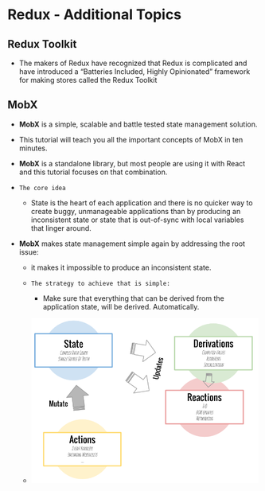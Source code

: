 # Redux - Additional Topics

## Redux Toolkit
  - The makers of Redux have recognized that Redux is complicated and have introduced a “Batteries Included, Highly Opinionated” framework for making stores called the Redux Toolkit

## MobX
  - **MobX** is a simple, scalable and battle tested state management solution. 
  - This tutorial will teach you all the important concepts of MobX in ten minutes. 
  - **MobX** is a standalone library, but most people are using it with React and this tutorial focuses on that combination.

  - `The core idea`
    - State is the heart of each application and there is no quicker way to create buggy, unmanageable applications than by producing an inconsistent state or state that is out-of-sync with local variables that linger around. 

   - **MobX** makes state management simple again by addressing the root issue: 
     - it makes it impossible to produce an inconsistent state. 
     - `The strategy to achieve that is simple:` 
       - Make sure that everything that can be derived from the application state, will be derived. Automatically.

     - ![](./img/redux.png)

     
